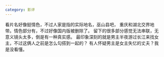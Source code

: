 ```yaml
---
category: 影评
---
```

看片名好像挺情色，不过人家是指的实际地名，巫山县吧，
重庆和湖北交界地带。情色部分有，不过好像国内版被删除了。
留下的很多部分感觉无法串联，无意义镜头太多，倒是有一种真实感。
最印象深刻的就是男主半夜游过长江来找女主，不过这俩人之前是怎么勾搭到一起的？
有人怀疑男主是女主失忆的丈夫？我是没看懂。
